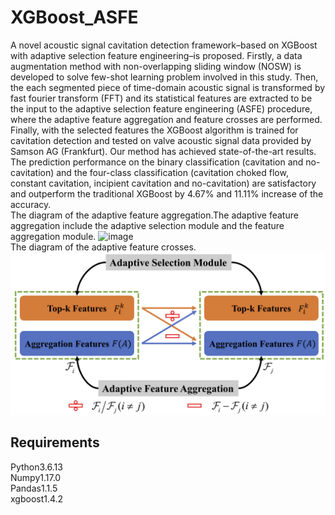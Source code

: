 # XGBoost_ASFE
A novel acoustic signal cavitation detection framework–based on XGBoost with adaptive selection feature engineering–is proposed. Firstly, a data augmentation method with non-overlapping sliding window (NOSW) is developed to solve few-shot learning problem involved in this study. Then, the each segmented piece of time-domain acoustic signal is transformed by fast fourier transform (FFT) and its statistical features are extracted to be the input to the adaptive selection feature engineering (ASFE) procedure, where the adaptive feature aggregation and feature crosses are performed. Finally, with the selected features the XGBoost algorithm is trained for cavitation detection and tested on valve acoustic signal data provided by Samson AG (Frankfurt). Our method has achieved state-of-the-art results. The prediction performance on the binary classification (cavitation and no-cavitation) and the four-class classification (cavitation choked flow, constant cavitation, incipient cavitation and no-cavitation) are satisfactory and outperform the traditional XGBoost by 4.67% and 11.11% increase of the accuracy.
<br>
The diagram of the adaptive feature aggregation.The adaptive feature aggregation include the adaptive selection module and the feature aggregation module.
![image](https://github.com/CavitationDetection/XGBoost_ASFE/blob/main/FeatureAggregation.png)
<br>
The diagram of the adaptive feature crosses.
![image](https://github.com/CavitationDetection/XGBoost_ASFE/blob/main/FeatureCrosses.png)


Requirements
------------
Python3.6.13<br>
Numpy1.17.0<br>
Pandas1.1.5<br>
xgboost1.4.2<br>


